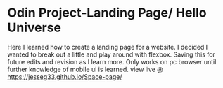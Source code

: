 # Odin Project-Landing Page/ Hello Universe
Here I learned how to create a landing page for a website.
I decided I wanted to break out a little and play around with flexbox. 
Saving this for future edits and revision as I learn more.
Only works on pc browser until further knowledge of mobile ui is learned.
view live @ https://jesseg33.github.io/Space-page/
